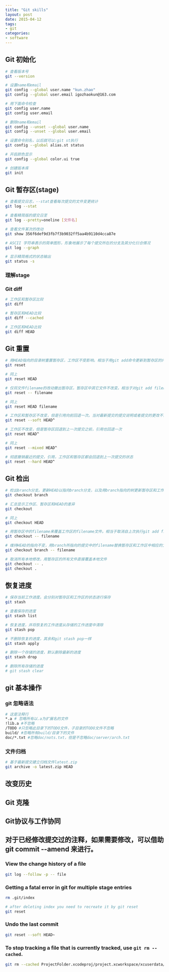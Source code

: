 ```yaml
---
title: "Git skills"
layout: post
date: 2015-04-12
tags:
- git
categories:
- software
---
```


## Git 初始化

```bash
# 查看版本号
git --version

# 设置name和email
git config --global user.name "kun.zhao"
git config --global user.email igozhaokun@163.com

# 用下面命令检查
git config user.name
git config user.email

# 删除name和email
git config --unset --global user.name
git config --unset --global user.email

# 设置命令别名，以后就可以:git st执行
git config --global alias.st status

# 开启颜色显示
git config --global color.ui true

# 创建版本库
git init
```

## Git 暂存区(stage)

```bash
# 查看提交日志，--stat查看每次提交的文件变更统计
git log --stat

# 查看精简版的提交日至
git log --pretty=oneline [文件名]

# 查看文件某次的改动
git show 356f6def9d3fb7f3b9032ff5aa4b9110d4cca87e

# ASCII 字符串表示的简单图形，形象地展示了每个提交所在的分支及其分化衍合情况
git log --graph

# 显示精简格式的状态输出
git status -s
```

### 理解stage

### Git diff

```bash
# 工作区和暂存区比较
git diff

# 暂存区和HEAD比较
git diff --cached

# 工作区和HEAD比较
git diff HEAD
```

## Git 重置

```bash
# 用HEAD指向的目录树重置暂存区，工作区不受影响。相当于用git add命令更新到暂存区的内容撤出暂存区
git reset

# 同上
git reset HEAD

# 仅将文件filename的改动撤出暂存区，暂存区中其它文件不改变。相当于对git add filename的反向操作
git reset -- filename

# 同上
git reset HEAD filename

# 工作区和暂存区不改变，但是引用向前回退一次。当对最新提交的提交说明或者提交的更改不满意时，撤销最新的提交以便重新提交
git reset --soft HEAD^

# 工作区不改变，但是暂存区回退到上一次提交之前，引用也回退一次
git reset HEAD^

# 同上
git reset --mixed HEAD^

# 彻底撤销最近的提交，引用，工作区和暂存区都会回退到上一次提交的状态
git reset --hard HEAD^
```

## Git 检出

```bash
# 检出branch分支。更新HEAD以指向branch分支，以及用branch指向的树更新暂存区和工作区
git checkout branch

# 汇总显示工作区、暂存区和HEAD的差异
git checkout

# 同上
git checkout HEAD

# 用暂存区中的filename来覆盖工作区的filename文件。相当于取消自上次执行git add filename以来的本地修改。这个命令很危险，本地修改会悄无声息的覆盖，毫不留情
git checkout -- filename

# 维持HEAD的指向不变，用branch所指向的提交中的filename替换暂存区和工作区中相应的文件
git checkout branch -- filename

# 取消所有本地修改，用暂存区的所有文件直接覆盖本地文件
git checkout -- .
git checkout .
```

## 恢复进度

```bash
# 保存当前工作进度。会分别对暂存区和工作区的状态进行保存
git stash

# 查看保存的进度
git stash list

# 恢复进度，并将恢复的工作进度从存储的工作进度中清除
git stash pop

# 不删除恢复的进度，其余和git stash pop一样
git stash apply

# 删除一个存储的进度，默认删除最新的进度
git stash drop

# 删除所有存储的进度
# git stash clear
```

## git 基本操作

### git 忽略语法

```bash
# 这是注释行
*.a # 忽略所有以.a为扩展名的文件
!lib.a #不忽略
/TODO #只忽略此目录下的TODO文件，子目录的TODO文件不忽略
build/ #忽略所有build/目录下的文件
doc/*.txt #忽略doc/nots.txt，但是不忽略doc/server/arch.txt
```

### 文件归档

```bash
# 基于最新提交建立归档文件latest.zip
git archive -o latest.zip HEAD
```

## 改变历史

## Git 克隆

## Git协议与工作协同

## 对于已经修改提交过的注释，如果需要修改，可以借助 git commit --amend 来进行。

### View the change history of a file

```bash
git log --follow -p -- file
```

### Getting a fatal error in git for multiple stage entries

```bash
rm .git/index

# after deleting index you need to recreate it by git reset
git reset
```

### Undo the last commit

```bash
git reset --soft HEAD~  
```

### To stop tracking a file that is currently tracked, use `git rm --cached`.

```bash
git rm --cached ProjectFolder.xcodeproj/project.xcworkspace/xcuserdata/myUserName.xcuserdatad/UserInterfaceState.xcuserstate
```